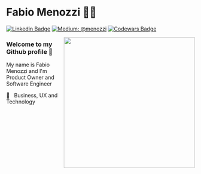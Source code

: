 # Fabio Menozzi :man_technologist:

[![Linkedin Badge](https://img.shields.io/badge/-Fabio%20Menozzi-324ccc?style=flat-square&logo=Linkedin&logoColor=white&link=https://www.linkedin.com/in/menozzi-fabio/)](https://www.linkedin.com/in/menozzi-fabio/)
[![Medium: @menozzi](https://img.shields.io/badge/-Medium-black?style=flat&logo=Medium&logoColor=white&link=https://medium.com/@menozzi/)](https://medium.com/@menozzi/)
[![Codewars Badge](https://www.codewars.com/users/Menozzi/badges/micro)](https://www.codewars.com/users/Menozzi)

<img align='right' src="https://res.cloudinary.com/menozzi/image/upload/v1597325676/octocat/octocat_1_sa93o2-removebg-preview_vlvmjv.png" width="350">

### Welcome to my Github profile 👋 

My name is Fabio Menozzi and I'm Product Owner and Software Engineer
 
:blue_heart: _&nbsp;_ Business, UX and Technology
